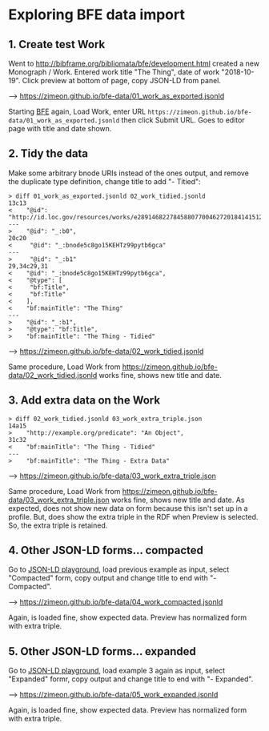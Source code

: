 # Exploring BFE data import

## 1. Create test Work

Went to <http://bibframe.org/bibliomata/bfe/development.html> created a new Monograph / Work. Entered work title "The Thing", date of work "2018-10-19". Click preview at bottom of page, copy JSON-LD from panel.

--> <https://zimeon.github.io/bfe-data/01_work_as_exported.jsonld>

Starting [BFE](http://bibframe.org/bibliomata/bfe/development.html) again, Load Work, enter URL `https://zimeon.github.io/bfe-data/01_work_as_exported.jsonld` then click Submit URL. Goes to editor page with title and date shown.

## 2. Tidy the data

Make some arbitrary bnode URIs instead of the ones output, and remove the duplicate type definition, change title to add "- Titied":

```
> diff 01_work_as_exported.jsonld 02_work_tidied.jsonld
13c13
<    "@id": "http://id.loc.gov/resources/works/e289146822784588077004627201841415121964",
---
>    "@id": "_:b0",
20c20
<     "@id": "_:bnode5c8go15KEHTz99pytb6gca"
---
>     "@id": "_:b1"
29,34c29,31
<    "@id": "_:bnode5c8go15KEHTz99pytb6gca",
<    "@type": [
<     "bf:Title",
<     "bf:Title"
<    ],
<    "bf:mainTitle": "The Thing"
---
>    "@id": "_:b1",
>    "@type": "bf:Title",
>    "bf:mainTitle": "The Thing - Tidied"
```

--> <https://zimeon.github.io/bfe-data/02_work_tidied.jsonld>

Same procedure, Load Work from <https://zimeon.github.io/bfe-data/02_work_tidied.jsonld> works fine, shows new title and date.

## 3. Add extra data on the Work

```
> diff 02_work_tidied.jsonld 03_work_extra_triple.json
14a15
>    "http://example.org/predicate": "An Object",
31c32
<    "bf:mainTitle": "The Thing - Tidied"
---
>    "bf:mainTitle": "The Thing - Extra Data"
```

--> <https://zimeon.github.io/bfe-data/03_work_extra_triple.json>

Same procedure, Load Work from <https://zimeon.github.io/bfe-data/03_work_extra_triple.json> works fine, shows new title and date. As expected, does not show new data on form because this isn't set up in a profile. But, does show the extra triple in the RDF when Preview is selected. So, the extra triple is retained.

## 4. Other JSON-LD forms... compacted

Go to [JSON-LD playground](https://json-ld.org/playground/), load previous example as input, select "Compacted" form, copy output and change title to end with "- Compacted".

--> <https://zimeon.github.io/bfe-data/04_work_compacted.jsonld>

Again, is loaded fine, show expected data. Preview has normalized form with extra triple.

## 5. Other JSON-LD forms... expanded

Go to [JSON-LD playground](https://json-ld.org/playground/), load example 3 again as input, select "Expanded" formr, copy output and change title to end with "- Expanded".

--> <https://zimeon.github.io/bfe-data/05_work_expanded.jsonld>

Again, is loaded fine, show expected data. Preview has normalized form with extra triple.
